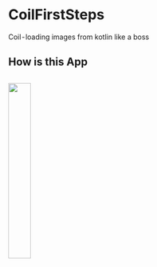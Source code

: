 # CoilFirstSteps

Coil - loading images from kotlin like a boss

## How is this App
<img src="http://www.projectconnect.com.br/github_imagens/Screenshot_20200118-211559.png" width="30%"></img>
-------------
